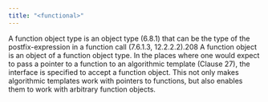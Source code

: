 ```yaml
---
title: "<functional>"
---
```


A function object type is an object type (6.8.1) that can be the type of the
postfix-expression in a function call (7.6.1.3, 12.2.2.2).208 A function object
is an object of a function object type. In the places where one would expect to
pass a pointer to a function to an algorithmic template (Clause 27), the
interface is specified to accept a function object. This not only makes
algorithmic templates work with pointers to functions, but also enables them to
work with arbitrary function objects.
